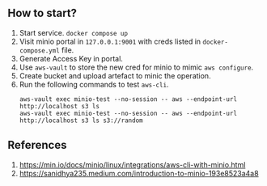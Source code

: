## How to start?
1. Start service. `docker compose up`
2. Visit minio portal in `127.0.0.1:9001` with creds listed in `docker-compose.yml` file.
3. Generate Access Key in portal.
4. Use `aws-vault` to store the new cred for minio to mimic `aws configure`.
5. Create bucket and upload artefact to minic the operation.
6. Run the following commands to test `aws-cli`.
    ```
    aws-vault exec minio-test --no-session -- aws --endpoint-url http://localhost s3 ls
    aws-vault exec minio-test --no-session -- aws --endpoint-url http://localhost s3 ls s3://random
    ```


## References
1. https://min.io/docs/minio/linux/integrations/aws-cli-with-minio.html
2. https://sanidhya235.medium.com/introduction-to-minio-193e8523a4a8
